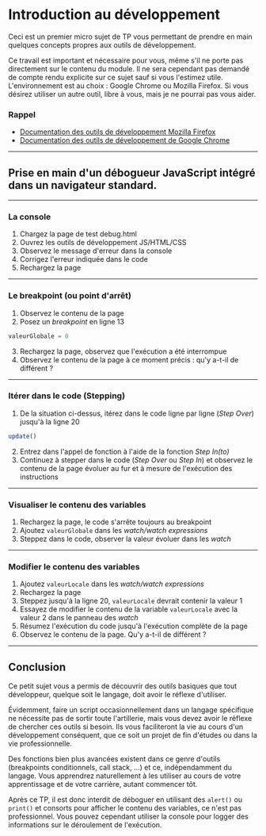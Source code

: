 # Introduction au développement

Ceci est un premier micro sujet de TP vous permettant de prendre en main quelques concepts propres aux outils de développement.

Ce travail est important et nécessaire pour vous, même s'il ne porte pas directement sur le contenu du module. Il ne sera cependant pas demandé de compte rendu explicite sur ce sujet sauf si vous l'estimez utile.
L'environnement est au choix : Google Chrome ou Mozilla Firefox. Si vous désirez utiliser un autre outil, libre à vous, mais je ne pourrai pas vous aider.

### Rappel

 - [Documentation des outils de développement Mozilla Firefox](https://developer.mozilla.org/fr/docs/Outils/Débogueur)
 - [Documentation des outils de développement de Google Chrome](https://developer.chrome.com/devtools/docs/javascript-debugging)

---

## Prise en main d'un débogueur JavaScript intégré dans un navigateur standard.

---

### La console
1. Chargez la page de test debug.html
2. Ouvrez les outils de développement JS/HTML/CSS
3. Observez le message d'erreur dans la console
4. Corrigez l'erreur indiquée dans le code
5. Rechargez la page

---

### Le breakpoint (ou point d'arrêt)
1. Observez le contenu de la page
2. Posez un *breakpoint* en ligne 13
```js
valeurGlobale = 0
```

3. Rechargez la page, observez que l'exécution a été interrompue
4. Observez le contenu de la page à ce moment précis : qu'y a-t-il de différent ?

---

### Itérer dans le code (Stepping)
1. De la situation ci-dessus, itérez dans le code ligne par ligne (*Step Over*) jusqu'à la ligne 20
```js
update()
```

2. Entrez dans l'appel de fonction à l'aide de la fonction *Step In(to)*
3. Continuez à stepper dans le code (*Step Over* ou *Step In*) et observez le contenu de la page évoluer au fur et à mesure de l'exécution des instructions

---

### Visualiser le contenu des variables
1. Rechargez la page, le code s'arrête toujours au breakpoint
2. Ajoutez `valeurGlobale` dans les *watch/watch expressions*
3. Steppez dans le code, observer la valeur évoluer dans les *watch*

---

### Modifier le contenu des variables
1. Ajoutez `valeurLocale` dans les *watch/watch expressions*
2. Rechargez la page
3. Steppez jusqu'à la ligne 20, `valeurLocale` devrait contenir la valeur 1
4. Essayez de modifier le contenu de la variable `valeurLocale` avec la valeur 2 dans le panneau des *watch*
5. Résumez l'exécution du code jusqu'à l'exécution complète de la page
6. Observez le contenu de la page. Qu'y a-t-il de différent ?

---

## Conclusion
Ce petit sujet vous a permis de découvrir des outils basiques que tout développeur, quelque soit le langage, doit avoir le réflexe d'utiliser.

Évidemment, faire un script occasionnellement dans un langage spécifique ne nécessite pas de sortir toute l'artillerie, mais vous devez avoir le réflexe de chercher ces outils si besoin. Ils vous faciliteront la vie au cours d'un développement conséquent, que ce soit un projet de fin d'études ou dans la vie professionnelle.

Des fonctions bien plus avancées existent dans ce genre d'outils (breakpoints conditionnels, call stack, …) et ce, indépendamment du langage. Vous apprendrez naturellement à les utiliser au cours de votre apprentissage et de votre carrière, autant commencer tôt.

Après ce TP, il est donc interdit de déboguer en utilisant des `alert()` ou `print()` et consorts pour afficher le contenu des variables, ce n'est pas professionnel. Vous pouvez cependant utiliser la console pour logger des informations sur le déroulement de l'exécution.